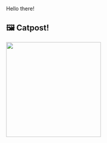 Hello there!



## 🖼️ Catpost!

<sub>
    <img src="https://cdn2.thecatapi.com/images/ZWlYmDnsP.jpg" height="256">
</sub>

